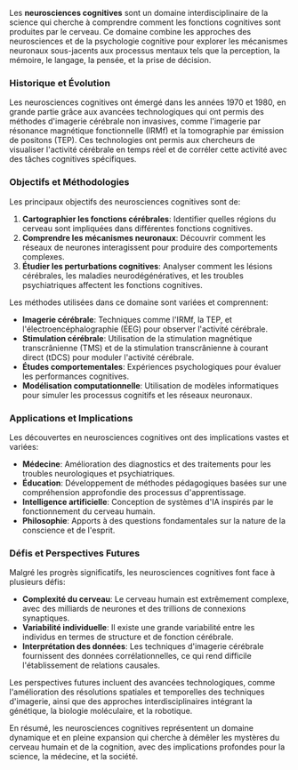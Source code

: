 Les **neurosciences cognitives** sont un domaine interdisciplinaire de la science qui cherche à comprendre comment les fonctions cognitives sont produites par le cerveau. Ce domaine combine les approches des neurosciences et de la psychologie cognitive pour explorer les mécanismes neuronaux sous-jacents aux processus mentaux tels que la perception, la mémoire, le langage, la pensée, et la prise de décision.

### Historique et Évolution

Les neurosciences cognitives ont émergé dans les années 1970 et 1980, en grande partie grâce aux avancées technologiques qui ont permis des méthodes d'imagerie cérébrale non invasives, comme l'imagerie par résonance magnétique fonctionnelle (IRMf) et la tomographie par émission de positons (TEP). Ces technologies ont permis aux chercheurs de visualiser l'activité cérébrale en temps réel et de corréler cette activité avec des tâches cognitives spécifiques.

### Objectifs et Méthodologies

Les principaux objectifs des neurosciences cognitives sont de:

1. **Cartographier les fonctions cérébrales**: Identifier quelles régions du cerveau sont impliquées dans différentes fonctions cognitives.
2. **Comprendre les mécanismes neuronaux**: Découvrir comment les réseaux de neurones interagissent pour produire des comportements complexes.
3. **Étudier les perturbations cognitives**: Analyser comment les lésions cérébrales, les maladies neurodégénératives, et les troubles psychiatriques affectent les fonctions cognitives.

Les méthodes utilisées dans ce domaine sont variées et comprennent:

- **Imagerie cérébrale**: Techniques comme l'IRMf, la TEP, et l'électroencéphalographie (EEG) pour observer l'activité cérébrale.
- **Stimulation cérébrale**: Utilisation de la stimulation magnétique transcrânienne (TMS) et de la stimulation transcrânienne à courant direct (tDCS) pour moduler l'activité cérébrale.
- **Études comportementales**: Expériences psychologiques pour évaluer les performances cognitives.
- **Modélisation computationnelle**: Utilisation de modèles informatiques pour simuler les processus cognitifs et les réseaux neuronaux.

### Applications et Implications

Les découvertes en neurosciences cognitives ont des implications vastes et variées:

- **Médecine**: Amélioration des diagnostics et des traitements pour les troubles neurologiques et psychiatriques.
- **Éducation**: Développement de méthodes pédagogiques basées sur une compréhension approfondie des processus d'apprentissage.
- **Intelligence artificielle**: Conception de systèmes d'IA inspirés par le fonctionnement du cerveau humain.
- **Philosophie**: Apports à des questions fondamentales sur la nature de la conscience et de l'esprit.

### Défis et Perspectives Futures

Malgré les progrès significatifs, les neurosciences cognitives font face à plusieurs défis:

- **Complexité du cerveau**: Le cerveau humain est extrêmement complexe, avec des milliards de neurones et des trillions de connexions synaptiques.
- **Variabilité individuelle**: Il existe une grande variabilité entre les individus en termes de structure et de fonction cérébrale.
- **Interprétation des données**: Les techniques d'imagerie cérébrale fournissent des données corrélationnelles, ce qui rend difficile l'établissement de relations causales.

Les perspectives futures incluent des avancées technologiques, comme l'amélioration des résolutions spatiales et temporelles des techniques d'imagerie, ainsi que des approches interdisciplinaires intégrant la génétique, la biologie moléculaire, et la robotique.

En résumé, les neurosciences cognitives représentent un domaine dynamique et en pleine expansion qui cherche à démêler les mystères du cerveau humain et de la cognition, avec des implications profondes pour la science, la médecine, et la société.
